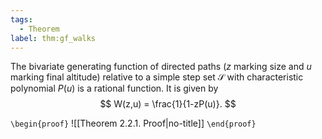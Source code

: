 ```yaml
---
tags:
  - Theorem
label: thm:gf_walks
---
```

The bivariate generating function of directed paths ($z$ marking size and $u$ marking final altitude) relative to a simple step set $\mathcal{S}$ with characteristic polynomial $P(u)$ is a rational function. It is given by
$$
W(z,u) = \frac{1}{1-zP(u)}.
$$

`\begin{proof}`
![[Theorem 2.2.1. Proof|no-title]]
`\end{proof}`
